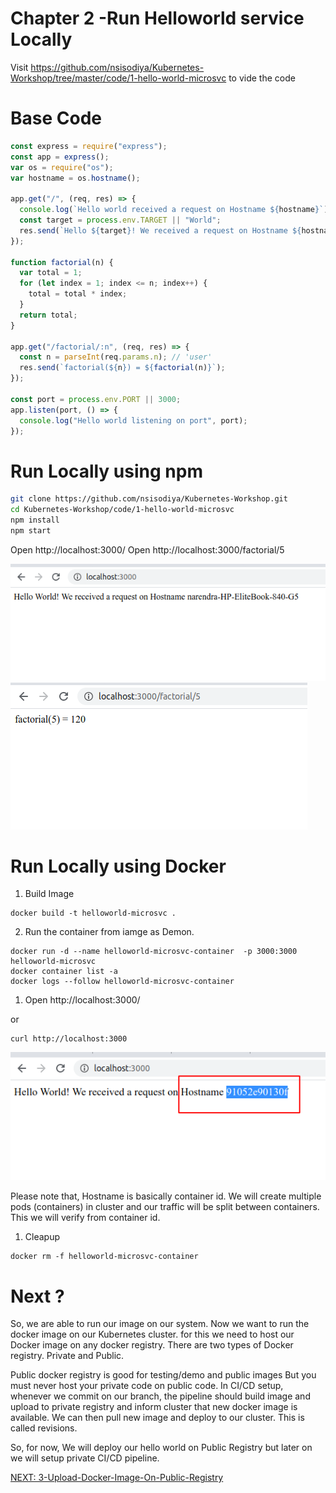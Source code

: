 Chapter 2 -Run Helloworld service Locally
=========================================

Visit https://github.com/nsisodiya/Kubernetes-Workshop/tree/master/code/1-hello-world-microsvc to vide the code

Base Code
=========

```js
const express = require("express");
const app = express();
var os = require("os");
var hostname = os.hostname();

app.get("/", (req, res) => {
  console.log(`Hello world received a request on Hostname ${hostname}`);
  const target = process.env.TARGET || "World";
  res.send(`Hello ${target}! We received a request on Hostname ${hostname}`);
});

function factorial(n) {
  var total = 1;
  for (let index = 1; index <= n; index++) {
    total = total * index;
  }
  return total;
}

app.get("/factorial/:n", (req, res) => {
  const n = parseInt(req.params.n); // 'user'
  res.send(`factorial(${n}) = ${factorial(n)}`);
});

const port = process.env.PORT || 3000;
app.listen(port, () => {
  console.log("Hello world listening on port", port);
});

```


Run Locally using npm
=====================
```sh
git clone https://github.com/nsisodiya/Kubernetes-Workshop.git
cd Kubernetes-Workshop/code/1-hello-world-microsvc
npm install
npm start
```

Open http://localhost:3000/
Open http://localhost:3000/factorial/5

[![](./img/2/2020-07-17_15-43.png)](#)
[![](./img/2/2020-07-17_15-45.png)](#)

Run Locally using Docker
========================

1. Build Image
```
docker build -t helloworld-microsvc .
```

2. Run the container from iamge as Demon.

```
docker run -d --name helloworld-microsvc-container  -p 3000:3000 helloworld-microsvc
docker container list -a
docker logs --follow helloworld-microsvc-container
```

1. Open http://localhost:3000/

or

```
curl http://localhost:3000
```

[![](./img/2/2020-07-17_15-56.png)](#)

Please note that, Hostname is basically container id. We will create multiple pods (containers) in cluster and our traffic will be split between containers. This we will verify from container id.


1. Cleapup

```
docker rm -f helloworld-microsvc-container
```


Next ?
======

So, we are able to run our image on our system.
Now we want to run the docker image on our Kubernetes cluster. for this we need to host our Docker image on any docker registry.
There are two types of Docker registry. Private and Public.

Public docker registry is good for testing/demo and public images But you must never host your private code on public code.
In CI/CD setup, whenever we commit on our branch, the pipeline should build image and upload to private registry and inform cluster that new docker image is available. We can then pull new image and deploy to our cluster. 
This is called revisions.

So, for now, We will deploy our hello world on Public Registry but later on we will setup private CI/CD pipeline.

[NEXT: 3-Upload-Docker-Image-On-Public-Registry](./3-Upload-Docker-Image-On-Public-Registry.md)

